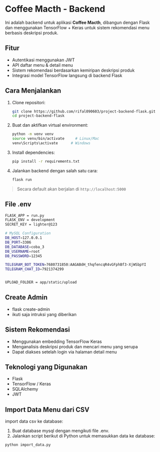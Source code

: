 # Coffee Macth - Backend

Ini adalah backend untuk aplikasi **Coffee Macth**, dibangun dengan Flask dan menggunakan TensorFlow + Keras untuk sistem rekomendasi menu berbasis deskripsi produk.

## Fitur

- Autentikasi menggunakan JWT
- API daftar menu & detail menu
- Sistem rekomendasi berdasarkan kemiripan deskripsi produk
- Integrasi model TensorFlow langsung di backend Flask

## Cara Menjalankan

1. Clone repositori:

   ```bash
   git clone https://github.com/rifal090603/project-backend-flask.git
   cd project-backend-flask
   ```

2. Buat dan aktifkan virtual environment:

   ```bash
   python -m venv venv
   source venv/bin/activate     # Linux/Mac
   venv\Scripts\activate      # Windows
   ```

3. Install dependencies:

   ```bash
   pip install -r requirements.txt
   ```

4. Jalankan backend dengan salah satu cara:
   ```bash
   flask run
   ```

> Secara default akan berjalan di `http://localhost:5000`

## File .env

```bash
FLASK_APP = run.py
FLASK_ENV = development
SECRET_KEY = lighter@123

# MySQL Configuration
DB_HOST=127.0.0.1
DB_PORT=3306
DB_DATABASE=coba_3
DB_USERNAME=root
DB_PASSWORD=12345

TELEGRAM_BOT_TOKEN=7680731850:AAGABdH_thqfencqR4vGFphBf3-XjWSbpYI
TELEGRAM_CHAT_ID=7921374299


UPLOAD_FOLDER = app/static/upload
```
## Create Admin
- flask create-admin
- ikuti saja intruksi yang diberikan


## Sistem Rekomendasi

- Menggunakan embedding TensorFlow Keras
- Menganalisis deskripsi produk dan mencari menu yang serupa
- Dapat diakses setelah login via halaman detail menu

## Teknologi yang Digunakan

- Flask
- TensorFlow / Keras
- SQLAlchemy
- JWT

## Import Data Menu dari CSV

import data csv ke database:

1. Buat database mysql dengan mengikuti file .env.
2. Jalankan script berikut di Python untuk memasukkan data ke database:

```bash
python import_data.py
```
